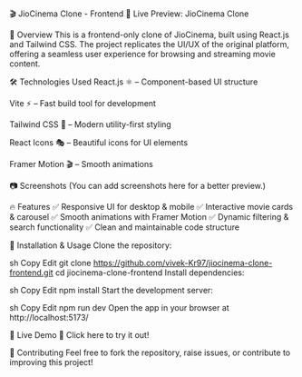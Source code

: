 🎬 JioCinema Clone - Frontend
🚀 Live Preview: JioCinema Clone

📌 Overview
This is a frontend-only clone of JioCinema, built using React.js and Tailwind CSS. The project replicates the UI/UX of the original platform, offering a seamless user experience for browsing and streaming movie content.

🛠️ Technologies Used
React.js ⚛️ – Component-based UI structure

Vite ⚡ – Fast build tool for development

Tailwind CSS 🎨 – Modern utility-first styling

React Icons 🎭 – Beautiful icons for UI elements

Framer Motion 🎬 – Smooth animations

📷 Screenshots
(You can add screenshots here for a better preview.)

🔥 Features
✅ Responsive UI for desktop & mobile
✅ Interactive movie cards & carousel
✅ Smooth animations with Framer Motion
✅ Dynamic filtering & search functionality
✅ Clean and maintainable code structure

📂 Installation & Usage
Clone the repository:

sh
Copy
Edit
git clone https://github.com/vivek-Kr97/jiocinema-clone-frontend.git
cd jiocinema-clone-frontend
Install dependencies:

sh
Copy
Edit
npm install
Start the development server:

sh
Copy
Edit
npm run dev
Open the app in your browser at http://localhost:5173/

🚀 Live Demo
🔗 Click here to try it out!

🤝 Contributing
Feel free to fork the repository, raise issues, or contribute to improving this project!
